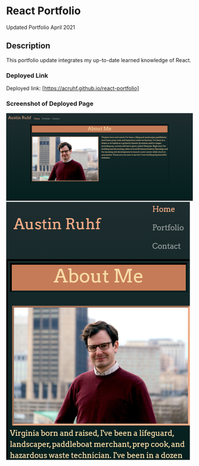 # React Portfolio

Updated Portfolio April 2021

## Description
 
This portfolio update integrates my up-to-date learned knowledge of React.

### Deployed Link

Deployed link: [https://acruhf.github.io/react-portfolio]

### Screenshot of Deployed Page
![screenshot](src/assets/screenshots/screenshot_full.png "Site Preview")
![screenshot](src/assets/screenshots/screenshot_mobile.png "Mobile Site Preview")
